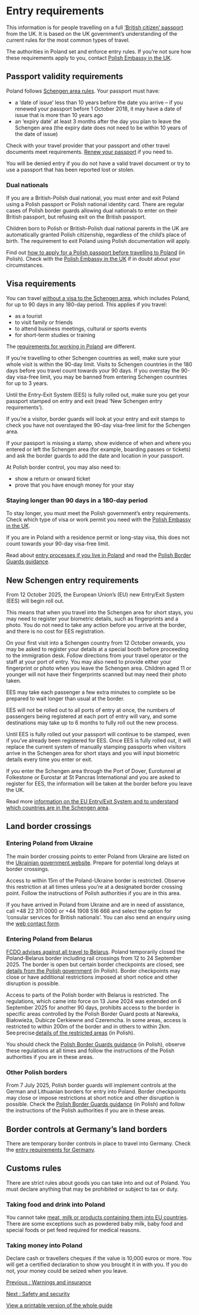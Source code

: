 # Entry requirements

This information is for people travelling on a full [‘British citizen’ passport](https://www.gov.uk/types-of-british-nationality) from the UK. It is based on the UK government’s understanding of the current rules for the most common types of travel.

The authorities in Poland set and enforce entry rules. If you’re not sure how these requirements apply to you, contact [Polish Embassy in the UK](https://www.gov.pl/web/unitedkingdom/embassy-london).

## Passport validity requirements

Poland follows [Schengen area rules](https://europa.eu/youreurope/citizens/travel/entry-exit/non-eu-nationals/index_en.htm). Your passport must have:

* a ‘date of issue’ less than 10 years before the date you arrive – if you renewed your passport before 1 October 2018, it may have a date of issue that is more than 10 years ago
* an ‘expiry date’ at least 3 months after the day you plan to leave the Schengen area (the expiry date does not need to be within 10 years of the date of issue)

Check with your travel provider that your passport and other travel documents meet requirements. [Renew your passport](https://www.gov.uk/renew-adult-passport/renew) if you need to.

You will be denied entry if you do not have a valid travel document or try to use a passport that has been reported lost or stolen.

### Dual nationals

If you are a British-Polish dual national, you must enter and exit Poland using a Polish passport or Polish national identity card. There are regular cases of Polish border guards allowing dual nationals to enter on their British passport, but refusing exit on the British passport.

Children born to Polish or British-Polish dual national parents in the UK are automatically granted Polish citizenship, regardless of the child’s place of birth. The requirement to exit Poland using Polish documentation will apply.

Find out [how to apply for a Polish passport before travelling to Poland](https://www.gov.pl/web/wielkabrytania/paszporty?page=1&size=10) (in Polish). Check with the [Polish Embassy in the UK](https://www.gov.pl/web/unitedkingdom/embassy-london) if in doubt about your circumstances.

## Visa requirements

You can travel [without a visa to the Schengen area,](https://www.gov.uk/travel-to-eu-schengen-area) which includes Poland, for up to 90 days in any 180-day period. This applies if you travel:

* as a tourist
* to visit family or friends
* to attend business meetings, cultural or sports events
* for short-term studies or training

The [requirements for working in Poland](https://www.gov.uk/guidance/travel-to-poland-for-work) are different.

If you’re travelling to other Schengen countries as well, make sure your whole visit is within the 90-day limit. Visits to Schengen countries in the 180 days before you travel count towards your 90 days. If you overstay the 90-day visa-free limit, you may be banned from entering Schengen countries for up to 3 years.

Until the Entry-Exit System (EES) is fully rolled out, make sure you get your passport stamped on entry and exit (read ‘New Schengen entry requirements’).

If you’re a visitor, border guards will look at your entry and exit stamps to check you have not overstayed the 90-day visa-free limit for the Schengen area.

If your passport is missing a stamp, show evidence of when and where you entered or left the Schengen area (for example, boarding passes or tickets) and ask the border guards to add the date and location in your passport.

At Polish border control, you may also need to:

* show a return or onward ticket
* prove that you have enough money for your stay

### Staying longer than 90 days in a 180-day period

To stay longer, you must meet the Polish government’s entry requirements. Check which type of visa or work permit you need with the [Polish Embassy in the UK](https://www.gov.pl/web/unitedkingdom/embassy-london).

If you are in Poland with a residence permit or long-stay visa, this does not count towards your 90-day visa-free limit.

Read about [entry processes if you live in Poland](https://www.gov.uk/guidance/living-in-poland#passports-and-travel) and read the [Polish Border Guards guidance](https://www.strazgraniczna.pl/pl/aktualnosci/8885,Wielka-Brytania-poza-UE.html).

## New Schengen entry requirements

From 12 October 2025, the European Union’s (EU) new Entry/Exit System (EES) will begin roll out.

This means that when you travel into the Schengen area for short stays, you may need to register your biometric details, such as fingerprints and a photo. You do not need to take any action before you arrive at the border, and there is no cost for EES registration.

On your first visit into a Schengen country from 12 October onwards, you may be asked to register your details at a special booth before proceeding to the immigration desk. Follow directions from your travel operator or the staff at your port of entry. You may also need to provide either your fingerprint or photo when you leave the Schengen area. Children aged 11 or younger will not have their fingerprints scanned but may need their photo taken.

EES may take each passenger a few extra minutes to complete so be prepared to wait longer than usual at the border.

EES will not be rolled out to all ports of entry at once, the numbers of passengers being registered at each port of entry will vary, and some destinations may take up to 6 months to fully roll out the new process.

Until EES is fully rolled out your passport will continue to be stamped, even if you’ve already been registered for EES. Once EES is fully rolled out, it will replace the current system of manually stamping passports when visitors arrive in the Schengen area for short stays and you will input biometric details every time you enter or exit.

If you enter the Schengen area through the Port of Dover, Eurotunnel at Folkestone or Eurostar at St Pancras International and you are asked to register for EES, the information will be taken at the border before you leave the UK.

Read more [information on the EU Entry/Exit System and to understand which countries are in the Schengen area](https://www.gov.uk/guidance/eu-entryexit-system).

## Land border crossings

### Entering Poland from Ukraine

The main border crossing points to enter Poland from Ukraine are listed on the [Ukrainian government website](https://dpsu.gov.ua/en). Prepare for potential long delays at border crossings.

Access to within 15m of the Poland-Ukraine border is restricted. Observe this restriction at all times unless you’re at a designated border crossing point. Follow the instructions of Polish authorities if you are in this area.

If you have arrived in Poland from Ukraine and are in need of assistance, call +48 22 311 0000 or +44 1908 516 666 and select the option for ‘consular services for British nationals’. You can also send an enquiry using the [web contact form](https://www.contact.service.csd.fcdo.gov.uk/posts/poland/british-embassy-warsaw).

### Entering Poland from Belarus

[FCDO advises against all travel to Belarus](http://www.gov.uk/foreign-travel-advice/belarus). Poland temporarily closed the Poland-Belarus border including rail crossings from 12 to 24 September 2025. The border is open but certain border checkpoints are closed, see [details from the Polish government](https://isap.sejm.gov.pl/isap.nsf/DocDetails.xsp?id=WDU20250001274) (in Polish). Border checkpoints may close or have additional restrictions imposed at short notice and other disruption is possible.

Access to parts of the Polish border with Belarus is restricted. The regulations, which came into force on 13 June 2024 was extended on 6 September 2025 for another 90 days, prohibits access to the border in specific areas controlled by the Polish Border Guard posts at Narewka, Białowieża, Dubicze Cerkiewne and Czeremcha. In some areas, access is restricted to within 200m of the border and in others to within 2km. See precise [details of the restricted areas](https://isap.sejm.gov.pl/isap.nsf/DocDetails.xsp?id=WDU20250000738) (in Polish).

You should check the [Polish Border Guards guidance](https://www.strazgraniczna.pl/) (in Polish), observe these regulations at all times and follow the instructions of the Polish authorities if you are in these areas.

### Other Polish borders

From 7 July 2025, Polish border guards will implement controls at the German and Lithuanian borders for entry into Poland. Border checkpoints may close or impose restrictions at short notice and other disruption is possible. Check the [Polish Border Guards guidance](https://www.strazgraniczna.pl/) (in Polish) and follow the instructions of the Polish authorities if you are in these areas.

## Border controls at Germany’s land borders

There are temporary border controls in place to travel into Germany. Check the [entry requirements for Germany](https://www.gov.uk/foreign-travel-advice/germany/entry-requirements).

## Customs rules

There are strict rules about goods you can take into and out of Poland. You must declare anything that may be prohibited or subject to tax or duty.

### Taking food and drink into Poland

You cannot take [meat, milk or products containing them into EU countries](https://ec.europa.eu/food/animals/animalproducts/personal_imports_en). There are some exceptions such as powdered baby milk, baby food and special foods or pet feed required for medical reasons.

### Taking money into Poland

Declare cash or travellers cheques if the value is 10,000 euros or more. You will get a certified declaration to show you brought it in with you. If you do not, your money could be seized when you leave.

[Previous
:
Warnings and insurance](/foreign-travel-advice/poland)

[Next
:
Safety and security](/foreign-travel-advice/poland/safety-and-security)

[View a printable version of the whole guide](/foreign-travel-advice/poland/print)